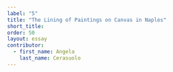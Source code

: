 ```yaml
---
label: "5"
title: "The Lining of Paintings on Canvas in Naples"
short_title:
order: 50
layout: essay
contributor:
  - first_name: Angela
    last_name: Cerasuolo
---
```

